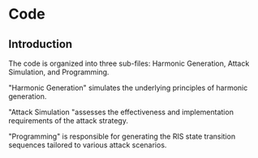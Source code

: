 # Code

## Introduction

The code is organized into three sub-files: Harmonic Generation, Attack Simulation, and Programming. 

"Harmonic Generation" simulates the underlying principles of harmonic generation. 

"Attack Simulation "assesses the effectiveness and implementation requirements of the attack strategy. 

"Programming" is responsible for generating the RIS state transition sequences tailored to various attack scenarios.

